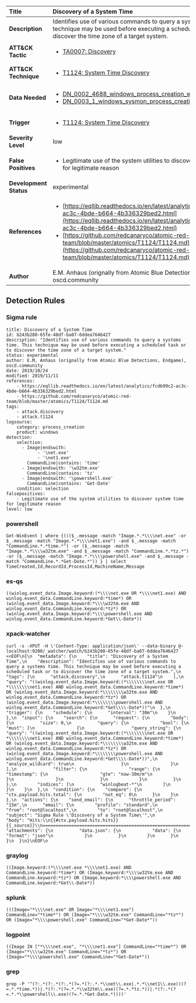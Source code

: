 | Title                    | Discovery of a System Time       |
|:-------------------------|:------------------|
| **Description**          | Identifies use of various commands to query a systems time. This technique may be used before executing a scheduled task or to discover the time zone of a target system. |
| **ATT&amp;CK Tactic**    |  <ul><li>[TA0007: Discovery](https://attack.mitre.org/tactics/TA0007)</li></ul>  |
| **ATT&amp;CK Technique** | <ul><li>[T1124: System Time Discovery](https://attack.mitre.org/techniques/T1124)</li></ul>  |
| **Data Needed**          | <ul><li>[DN_0002_4688_windows_process_creation_with_commandline](../Data_Needed/DN_0002_4688_windows_process_creation_with_commandline.md)</li><li>[DN_0003_1_windows_sysmon_process_creation](../Data_Needed/DN_0003_1_windows_sysmon_process_creation.md)</li></ul>  |
| **Trigger**              | <ul><li>[T1124: System Time Discovery](../Triggers/T1124.md)</li></ul>  |
| **Severity Level**       | low |
| **False Positives**      | <ul><li>Legitimate use of the system utilities to discover system time for legitimate reason</li></ul>  |
| **Development Status**   | experimental |
| **References**           | <ul><li>[https://eqllib.readthedocs.io/en/latest/analytics/fcdb99c2-ac3c-4bde-b664-4b336329bed2.html](https://eqllib.readthedocs.io/en/latest/analytics/fcdb99c2-ac3c-4bde-b664-4b336329bed2.html)</li><li>[https://github.com/redcanaryco/atomic-red-team/blob/master/atomics/T1124/T1124.md](https://github.com/redcanaryco/atomic-red-team/blob/master/atomics/T1124/T1124.md)</li></ul>  |
| **Author**               | E.M. Anhaus (orignally from Atomic Blue Detections, Endgame), oscd.community |


## Detection Rules

### Sigma rule

```
title: Discovery of a System Time
id: b243b280-65fe-48df-ba07-6ddea7646427
description: "Identifies use of various commands to query a systems time. This technique may be used before executing a scheduled task or to discover the time zone of a target system."
status: experimental
author: E.M. Anhaus (orignally from Atomic Blue Detections, Endgame), oscd.community
date: 2019/10/24
modified: 2019/11/11
references:
    - https://eqllib.readthedocs.io/en/latest/analytics/fcdb99c2-ac3c-4bde-b664-4b336329bed2.html
    - https://github.com/redcanaryco/atomic-red-team/blob/master/atomics/T1124/T1124.md
tags:
    - attack.discovery
    - attack.t1124
logsource:
    category: process_creation
    product: windows
detection:
    selection:
      - Image|endswith: 
            - '\net.exe'
            - '\net1.exe'
        CommandLine|contains: 'time'
      - Image|endswith: '\w32tm.exe'
        CommandLine|contains: 'tz'
      - Image|endswith: '\powershell.exe'
        CommandLine|contains: 'Get-Date'
    condition: selection
falsepositives:
    - Legitimate use of the system utilities to discover system time for legitimate reason
level: low

```





### powershell
    
```
Get-WinEvent | where {((($_.message -match "Image.*.*\\\\net.exe" -or $_.message -match "Image.*.*\\\\net1.exe") -and $_.message -match "CommandLine.*.*time.*") -or ($_.message -match "Image.*.*\\\\w32tm.exe" -and $_.message -match "CommandLine.*.*tz.*") -or ($_.message -match "Image.*.*\\\\powershell.exe" -and $_.message -match "CommandLine.*.*Get-Date.*")) } | select TimeCreated,Id,RecordId,ProcessId,MachineName,Message
```


### es-qs
    
```
((winlog.event_data.Image.keyword:(*\\\\net.exe OR *\\\\net1.exe) AND winlog.event_data.CommandLine.keyword:*time*) OR (winlog.event_data.Image.keyword:*\\\\w32tm.exe AND winlog.event_data.CommandLine.keyword:*tz*) OR (winlog.event_data.Image.keyword:*\\\\powershell.exe AND winlog.event_data.CommandLine.keyword:*Get\\-Date*))
```


### xpack-watcher
    
```
curl -s -XPUT -H \'Content-Type: application/json\' --data-binary @- localhost:9200/_watcher/watch/b243b280-65fe-48df-ba07-6ddea7646427 <<EOF\n{\n  "metadata": {\n    "title": "Discovery of a System Time",\n    "description": "Identifies use of various commands to query a systems time. This technique may be used before executing a scheduled task or to discover the time zone of a target system.",\n    "tags": [\n      "attack.discovery",\n      "attack.t1124"\n    ],\n    "query": "((winlog.event_data.Image.keyword:(*\\\\\\\\net.exe OR *\\\\\\\\net1.exe) AND winlog.event_data.CommandLine.keyword:*time*) OR (winlog.event_data.Image.keyword:*\\\\\\\\w32tm.exe AND winlog.event_data.CommandLine.keyword:*tz*) OR (winlog.event_data.Image.keyword:*\\\\\\\\powershell.exe AND winlog.event_data.CommandLine.keyword:*Get\\\\-Date*))"\n  },\n  "trigger": {\n    "schedule": {\n      "interval": "30m"\n    }\n  },\n  "input": {\n    "search": {\n      "request": {\n        "body": {\n          "size": 0,\n          "query": {\n            "bool": {\n              "must": [\n                {\n                  "query_string": {\n                    "query": "((winlog.event_data.Image.keyword:(*\\\\\\\\net.exe OR *\\\\\\\\net1.exe) AND winlog.event_data.CommandLine.keyword:*time*) OR (winlog.event_data.Image.keyword:*\\\\\\\\w32tm.exe AND winlog.event_data.CommandLine.keyword:*tz*) OR (winlog.event_data.Image.keyword:*\\\\\\\\powershell.exe AND winlog.event_data.CommandLine.keyword:*Get\\\\-Date*))",\n                    "analyze_wildcard": true\n                  }\n                }\n              ],\n              "filter": {\n                "range": {\n                  "timestamp": {\n                    "gte": "now-30m/m"\n                  }\n                }\n              }\n            }\n          }\n        },\n        "indices": [\n          "winlogbeat-*"\n        ]\n      }\n    }\n  },\n  "condition": {\n    "compare": {\n      "ctx.payload.hits.total": {\n        "not_eq": 0\n      }\n    }\n  },\n  "actions": {\n    "send_email": {\n      "throttle_period": "15m",\n      "email": {\n        "profile": "standard",\n        "from": "root@localhost",\n        "to": "root@localhost",\n        "subject": "Sigma Rule \'Discovery of a System Time\'",\n        "body": "Hits:\\n{{#ctx.payload.hits.hits}}{{_source}}\\n================================================================================\\n{{/ctx.payload.hits.hits}}",\n        "attachments": {\n          "data.json": {\n            "data": {\n              "format": "json"\n            }\n          }\n        }\n      }\n    }\n  }\n}\nEOF\n
```


### graylog
    
```
((Image.keyword:(*\\\\net.exe *\\\\net1.exe) AND CommandLine.keyword:*time*) OR (Image.keyword:*\\\\w32tm.exe AND CommandLine.keyword:*tz*) OR (Image.keyword:*\\\\powershell.exe AND CommandLine.keyword:*Get\\-Date*))
```


### splunk
    
```
(((Image="*\\\\net.exe" OR Image="*\\\\net1.exe") CommandLine="*time*") OR (Image="*\\\\w32tm.exe" CommandLine="*tz*") OR (Image="*\\\\powershell.exe" CommandLine="*Get-Date*"))
```


### logpoint
    
```
((Image IN ["*\\\\net.exe", "*\\\\net1.exe"] CommandLine="*time*") OR (Image="*\\\\w32tm.exe" CommandLine="*tz*") OR (Image="*\\\\powershell.exe" CommandLine="*Get-Date*"))
```


### grep
    
```
grep -P '^(?:.*(?:.*(?:.*(?=.*(?:.*.*\\net\\.exe|.*.*\\net1\\.exe))(?=.*.*time.*))|.*(?:.*(?=.*.*\\w32tm\\.exe)(?=.*.*tz.*))|.*(?:.*(?=.*.*\\powershell\\.exe)(?=.*.*Get-Date.*))))'
```



